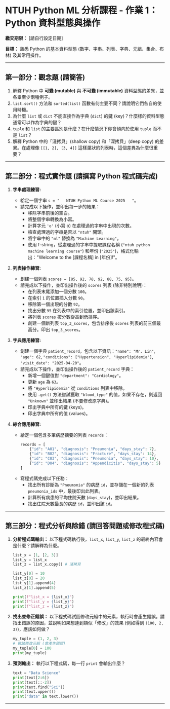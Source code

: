 # NTUH Python ML 分析課程 - 作業 1：Python 資料型態與操作

**繳交期限：** [請自行設定日期]

**目標：** 熟悉 Python 的基本資料型態 (數字、字串、列表、字典、元組、集合、布林) 及其常用操作。

---

## 第一部分：觀念題 (請簡答)

1.  解釋 Python 中 **可變 (mutable)** 與 **不可變 (immutable)** 資料型態的差異，並各舉至少兩種例子。
2.  `list.sort()` 方法和 `sorted(list)` 函數有何主要不同？請說明它們各自的使用時機。
3.  為什麼 `list` 或 `dict` 不能直接作為字典 (`dict`) 的鍵 (key)？什麼樣的資料型態通常可以作為字典的鍵？
4.  `tuple` 和 `list` 的主要區別是什麼？在什麼情況下你會傾向於使用 `tuple` 而不是 `list`？
5.  解釋 Python 中的「淺拷貝」(shallow copy) 和「深拷貝」(deep copy) 的差異。在處理像 `[[1, 2], [3, 4]]` 這樣巢狀的列表時，這個差異為什麼很重要？

---

## 第二部分：程式實作題 (請撰寫 Python 程式碼完成)

1.  **字串處理練習:**
    *   給定一個字串 `s = "   NTUH Python ML Course 2025   "`。
    *   請完成以下操作，並印出每一步的結果：
        *   移除字串前後的空白。
        *   將整個字串轉換為小寫。
        *   計算字元 `'o'` (小寫 o) 在處理過的字串中出現的次數。
        *   檢查處理過的字串是否以 `"ntuh"` 開頭。
        *   將字串中的 `"ml"` 替換為 `"Machine Learning"`。
        *   使用 f-string，從處理過的字串中提取課程名稱 (`"ntuh python machine learning course"`) 和年份 (`"2025"`)，格式化輸出："Welcome to the [課程名稱] in [年份]!"。

2.  **列表操作練習:**
    *   創建一個列表 `scores = [85, 92, 78, 92, 88, 75, 95]`。
    *   請完成以下操作，並印出操作後的 `scores` 列表 (除非特別說明)：
        *   在列表末尾添加一個分數 `100`。
        *   在索引 `1` 的位置插入分數 `90`。
        *   移除第一個出現的分數 `92`。
        *   找出分數 `95` 在列表中的索引位置，並印出該索引。
        *   將列表 `scores` 按分數從高到低排序。
        *   創建一個新列表 `top_3_scores`，包含排序後 `scores` 列表的前三個最高分。印出 `top_3_scores`。

3.  **字典應用練習:**
    *   創建一個字典 `patient_record`，包含以下資訊：`"name": "Mr. Lin"`, `"age": 62`, `"conditions": ["Hypertension", "Hyperlipidemia"]`, `"visit_date": "2025-04-20"`。
    *   請完成以下操作，並印出操作後的 `patient_record` 字典：
        *   新增一個鍵值對 `"department": "Cardiology"`。
        *   更新 `age` 為 `63`。
        *   將 `"Hyperlipidemia"` 從 `conditions` 列表中移除。
        *   使用 `.get()` 方法嘗試獲取 `"blood_type"` 的值，如果不存在，則返回 `"Unknown"` 並印出結果 (不要修改原字典)。
        *   印出字典中所有的鍵 (keys)。
        *   印出字典中所有的值 (values)。

4.  **綜合應用練習:**
    *   給定一個包含多筆病歷摘要的列表 `records`：
        ```python
        records = [
            {"id": "A01", "diagnosis": "Pneumonia", "days_stay": 7},
            {"id": "B02", "diagnosis": "Fracture", "days_stay": 14},
            {"id": "C03", "diagnosis": "Pneumonia", "days_stay": 10},
            {"id": "D04", "diagnosis": "Appendicitis", "days_stay": 5}
        ]
        ```
    *   寫程式碼完成以下任務：
        *   找出所有診斷為 `"Pneumonia"` 的病歷 `id`，並存儲在一個新的列表 `pneumonia_ids` 中，最後印出此列表。
        *   計算所有病患的平均住院天數 (`days_stay`)，並印出結果。
        *   找出住院天數最長的病歷 `id`，並印出該 `id`。

---

## 第三部分：程式分析與除錯 (請回答問題或修改程式碼)

1.  **分析程式碼輸出：** 以下程式碼執行後，`list_x`, `list_y`, `list_z` 的最終內容會是什麼？請解釋為什麼。
    ```python
    list_x = [1, [2, 3]]
    list_y = list_x
    list_z = list_x.copy() # 淺拷貝

    list_y[0] = 10
    list_z[0] = 20
    list_y[1].append(4)
    list_z[1].append(5)

    print(f"list_x = {list_x}")
    print(f"list_y = {list_y}")
    print(f"list_z = {list_z}")
    ```

2.  **找出並修正錯誤：** 以下程式碼試圖修改元組中的元素，執行時會產生錯誤。請指出錯誤的原因，並說明如果想達到類似「修改」的效果 (例如得到 `(100, 2, 3)`)，應該如何做？
    ```python
    my_tuple = (1, 2, 3)
    # 嘗試修改元組 (會產生錯誤)
    my_tuple[0] = 100
    print(my_tuple)
    ```

3.  **預測輸出：** 執行以下程式碼，每一行 `print` 會輸出什麼？
    ```python
    text = "Data Science"
    print(text[2:6])
    print(text[::-2])
    print(text.find("Sci"))
    print(text.upper())
    print("data" in text.lower())
    ```

---